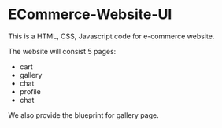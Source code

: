 # ECommerce-Website-UI
This is a HTML, CSS, Javascript code for e-commerce website. 

The website will consist 5 pages:
- cart
- gallery
- chat
- profile
- chat

We also provide the blueprint for gallery page.


